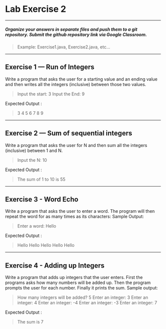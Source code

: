 # Lab Exercise 2

---

##### Organize your answers in separate files and push them to a git repository. Submit the github repository link via Google Classroom.

> Example: Exercise1.java, Exercise2.java, etc...

---

## Exercise 1 — Run of Integers

Write a program that asks the user for a starting value and an ending value and then writes all the integers (inclusive) between those two values.

> Input the start:
> 3
> Input the End:
> 9

Expected Output :

> 3
> 4
> 5
> 6
> 7
> 8
> 9

---

## Exercise 2 — Sum of sequential integers

Write a program that asks the user for N and then sum all the integers (inclusive) between 1 and N.

> Input the N:
> 10

Expected Output :

> The sum of 1 to 10 is 55

---

## Exercise 3 - Word Echo

Write a program that asks the user to enter a word. The program will then repeat the word for as many times as its characters:
Sample Output:

> Enter a word:
> Hello

Expected Output :

> Hello
> Hello
> Hello
> Hello
> Hello

---

## Exercise 4 - Adding up Integers

Write a program that adds up integers that the user enters. First the programs asks how many numbers will be added up. Then the program prompts the user for each number. Finally it prints the sum.
Sample output:

> How many integers will be added?
> 5
> Enter an integer:
> 3
> Enter an integer:
> 4
> Enter an integer:
> -4
> Enter an integer:
> -3
> Enter an integer:
> 7

Expected Output :

> The sum is 7
